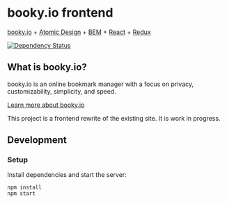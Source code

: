 # booky.io frontend
[booky.io](https://booky.io) + [Atomic Design](http://atomicdesign.bradfrost.com/) + [BEM](https://en.bem.info) + [React](https://facebook.github.io/react/) + [Redux](https://github.com/reactjs/redux)

[![Dependency Status](https://david-dm.org/nthiebes/booky.io.svg)](https://david-dm.org/nthiebes/booky.io)

## What is booky.io?
booky.io is an online bookmark manager with a focus on privacy, customizability, simplicity, and speed.

[Learn more about booky.io](https://booky.io/about)

This project is a frontend rewrite of the existing site. It is work in progress.

## Development
### Setup
Install dependencies and start the server:
```
npm install
npm start
```
